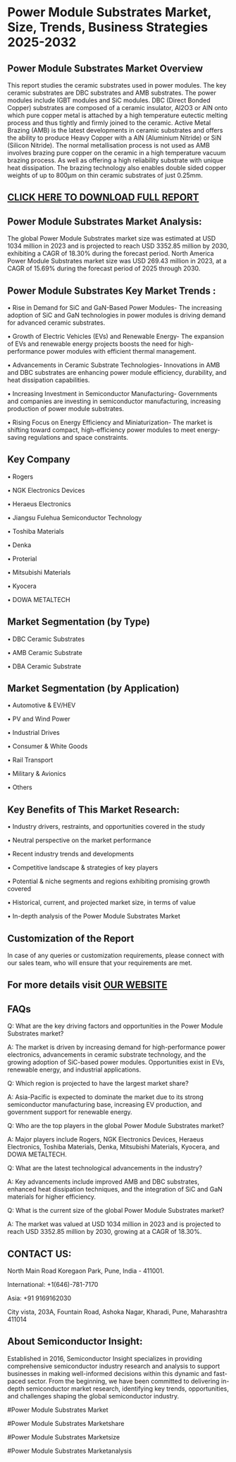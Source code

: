 Power Module Substrates Market, Size, Trends, Business Strategies 2025-2032
=
Power Module Substrates Market Overview
-
This report studies the ceramic substrates used in power modules. The key ceramic substrates are DBC substrates and AMB substrates. The power modules include IGBT modules and SiC modules. DBC (Direct Bonded Copper) substrates are composed of a ceramic insulator, Al2O3 or AlN onto which pure copper metal is attached by a high temperature eutectic melting process and thus tightly and firmly joined to the ceramic. Active Metal Brazing (AMB) is the latest developments in ceramic substrates and offers the ability to produce Heavy Copper with a AlN (Aluminium Nitride) or SiN (Silicon Nitride). The normal metallisation process is not used as AMB involves brazing pure copper on the ceramic in a high temperature vacuum brazing process. As well as offering a high reliability substrate with unique heat dissipation. The brazing technology also enables double sided copper weights of up to 800µm on thin ceramic substrates of just 0.25mm.

[CLICK HERE TO DOWNLOAD FULL REPORT](https://semiconductorinsight.com/report/power-module-substrates-market/)
-
Power Module Substrates Market Analysis:
-
The global Power Module Substrates market size was estimated at USD 1034 million in 2023 and is projected to reach USD 3352.85 million by 2030, exhibiting a CAGR of 18.30% during the forecast period.
North America Power Module Substrates market size was USD 269.43 million in 2023, at a CAGR of 15.69% during the forecast period of 2025 through 2030.

Power Module Substrates Key Market Trends  :
-
•	Rise in Demand for SiC and GaN-Based Power Modules- The increasing adoption of SiC and GaN technologies in power modules is driving demand for advanced ceramic substrates.

•	Growth of Electric Vehicles (EVs) and Renewable Energy- The expansion of EVs and renewable energy projects boosts the need for high-performance power modules with efficient thermal management.

•	Advancements in Ceramic Substrate Technologies- Innovations in AMB and DBC substrates are enhancing power module efficiency, durability, and heat dissipation capabilities.

•	Increasing Investment in Semiconductor Manufacturing- Governments and companies are investing in semiconductor manufacturing, increasing production of power module substrates.

•	Rising Focus on Energy Efficiency and Miniaturization- The market is shifting toward compact, high-efficiency power modules to meet energy-saving regulations and space constraints.

Key Company
-
•	Rogers

•	NGK Electronics Devices

•	Heraeus Electronics

•	Jiangsu Fulehua Semiconductor Technology

•	Toshiba Materials

•	Denka

•	Proterial

•	Mitsubishi Materials

•	Kyocera

•	DOWA METALTECH

Market Segmentation (by Type)
-
•	DBC Ceramic Substrates

•	AMB Ceramic Substrate

•	DBA Ceramic Substrate

Market Segmentation (by Application)
-
•	Automotive & EV/HEV

•	PV and Wind Power

•	Industrial Drives

•	Consumer & White Goods

•	Rail Transport

•	Military & Avionics

•	Others

Key Benefits of This Market Research:
-
•	Industry drivers, restraints, and opportunities covered in the study

•	Neutral perspective on the market performance

•	Recent industry trends and developments

•	Competitive landscape & strategies of key players

•	Potential & niche segments and regions exhibiting promising growth covered

•	Historical, current, and projected market size, in terms of value

•	In-depth analysis of the Power Module Substrates Market

Customization of the Report
-
In case of any queries or customization requirements, please connect with our sales team, who will ensure that your requirements are met.

For more details visit [OUR WEBSITE](https://semiconductorinsight.com/report/power-module-substrates-market/)
-
FAQs
-
Q: What are the key driving factors and opportunities in the Power Module Substrates market?

A: The market is driven by increasing demand for high-performance power electronics, advancements in ceramic substrate technology, and the growing adoption of SiC-based power modules. Opportunities exist in EVs, renewable energy, and industrial applications.

Q: Which region is projected to have the largest market share?

A: Asia-Pacific is expected to dominate the market due to its strong semiconductor manufacturing base, increasing EV production, and government support for renewable energy.

Q: Who are the top players in the global Power Module Substrates market?

A: Major players include Rogers, NGK Electronics Devices, Heraeus Electronics, Toshiba Materials, Denka, Mitsubishi Materials, Kyocera, and DOWA METALTECH.

Q: What are the latest technological advancements in the industry?

A: Key advancements include improved AMB and DBC substrates, enhanced heat dissipation techniques, and the integration of SiC and GaN materials for higher efficiency.

Q: What is the current size of the global Power Module Substrates market?

A: The market was valued at USD 1034 million in 2023 and is projected to reach USD 3352.85 million by 2030, growing at a CAGR of 18.30%.

CONTACT US:
-
North Main Road Koregaon Park, Pune, India - 411001.

International: +1(646)-781-7170

Asia: +91 9169162030

City vista, 203A, Fountain Road, Ashoka Nagar, Kharadi, Pune, Maharashtra 411014

About Semiconductor Insight:
-
Established in 2016, Semiconductor Insight specializes in providing comprehensive semiconductor industry research and analysis to support businesses in making well-informed decisions within this dynamic and fast-paced sector. From the beginning, we have been committed to delivering in-depth semiconductor market research, identifying key trends, opportunities, and challenges shaping the global semiconductor industry.

#Power Module Substrates Market

#Power Module Substrates Marketshare

#Power Module Substrates Marketsize

#Power Module Substrates Marketanalysis




